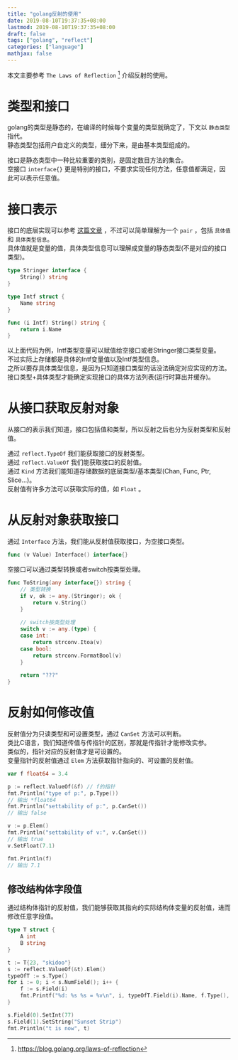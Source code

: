 ```yaml
---
title: "golang反射的使用"
date: 2019-08-10T19:37:35+08:00
lastmod: 2019-08-10T19:37:35+08:00
draft: false
tags: ["golang", "reflect"]
categories: ["language"]
mathjax: false
---
```


本文主要参考 `The Laws of Reflection` [^1] 介绍反射的使用。  
<!--more-->

# 类型和接口
golang的类型是静态的，在编译的时候每个变量的类型就确定了，下文以 `静态类型` 指代。  
静态类型包括用户自定义的类型，细分下来，是由基本类型组成的。  

接口是静态类型中一种比较重要的类别，是固定数目方法的集合。  
空接口 `interface{}` 更是特别的接口，不要求实现任何方法，任意值都满足，因此可以表示任意值。  

# 接口表示
接口的底层实现可以参考 [这篇文章](https://research.swtch.com/interfaces) ，不过可以简单理解为一个 `pair` ，包括 `具体值` 和 `具体类型信息`。  
具体值就是变量的值，具体类型信息可以理解成变量的静态类型(不是对应的接口类型)。  
```go
type Stringer interface {
	String() string
}

type Intf struct {
	Name string
}

func (i Intf) String() string {
	return i.Name
}
```
以上面代码为例，Intf类型变量可以赋值给空接口或者Stringer接口类型变量。  
不过实际上存储都是具体的Intf变量值以及Intf类型信息。  
之所以要存具体类型信息，是因为只知道接口类型的话没法确定对应实现的方法。  
接口类型+具体类型才能确定实现接口的具体方法列表(运行时算出并缓存)。  

# 从接口获取反射对象
从接口的表示我们知道，接口包括值和类型，所以反射之后也分为反射类型和反射值。  

通过 `reflect.TypeOf` 我们能获取接口的反射类型。  
通过 `reflect.ValueOf` 我们能获取接口的反射值。  
通过 `Kind` 方法我们能知道存储数据的底层类型/基本类型(Chan, Func, Ptr, Slice...)。  
反射值有许多方法可以获取实际的值，如 `Float` 。  

# 从反射对象获取接口
通过 `Interface` 方法，我们能从反射值获取接口，为空接口类型。  
```go
func (v Value) Interface() interface{}
```
空接口可以通过类型转换或者switch按类型处理。  
```go
func ToString(any interface{}) string {
    // 类型转换
    if v, ok := any.(Stringer); ok {
        return v.String()
    }
    
    // switch按类型处理
    switch v := any.(type) {
    case int:
        return strconv.Itoa(v)
    case bool:
        return strconv.FormatBool(v)
    }
    
    return "???"
}
```

# 反射如何修改值
反射值分为只读类型和可设置类型，通过 `CanSet` 方法可以判断。  
类比C语言，我们知道传值与传指针的区别，那就是传指针才能修改实参。  
类似的，指针对应的反射值才是可设置的。  
变量指针的反射值通过 `Elem` 方法获取指针指向的、可设置的反射值。  
```go
var f float64 = 3.4

p := reflect.ValueOf(&f) // f的指针
fmt.Println("type of p:", p.Type())
// 输出 *float64
fmt.Println("settability of p:", p.CanSet())
// 输出 false

v := p.Elem()
fmt.Println("settability of v:", v.CanSet())
// 输出 true
v.SetFloat(7.1)

fmt.Println(f)
// 输出 7.1
```

## 修改结构体字段值
通过结构体指针的反射值，我们能够获取其指向的实际结构体变量的反射值，进而修改任意字段值。  
```go
type T struct {
	A int
	B string
}

t := T{23, "skidoo"}
s := reflect.ValueOf(&t).Elem()
typeOfT := s.Type()
for i := 0; i < s.NumField(); i++ {
	f := s.Field(i)
	fmt.Printf("%d: %s %s = %v\n", i, typeOfT.Field(i).Name, f.Type(), f.Interface())
}

s.Field(0).SetInt(77)
s.Field(1).SetString("Sunset Strip")
fmt.Println("t is now", t)
```

[^1]: https://blog.golang.org/laws-of-reflection

